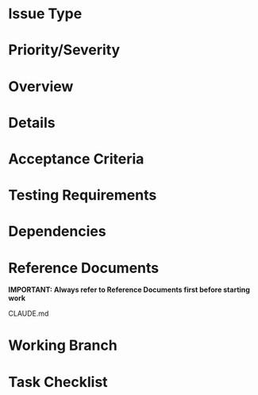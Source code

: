 # Issue Type
<!--
Select from the following:
- [ ] Bug
- [ ] Feature
- [ ] Enhancement
- [ ] Documentation
- [ ] Refactoring
- [ ] Testing
-->

# Priority/Severity
<!--
Select from the following:
- [ ] Critical
- [ ] High
- [ ] Medium
- [ ] Low
-->

# Overview
<!--
Describe the overview of the work
Clearly state what needs to be done
-->

# Details
<!--
task 
Describe the details of the work
First, create a branch using git worktree.
```
git worktree add <path-to-working-tree> <branch-name>
```
Complete the work by creating a PR on GitHub
-->

# Acceptance Criteria
<!--
Clearly define completion conditions
Example:
- [ ] Feature A is implemented
- [ ] Tests are added
- [ ] Documentation is updated
-->

# Testing Requirements
<!--
Specify whether unit test implementation is required
- [ ] Unit test implementation required
- [ ] Unit test implementation not required
-->

# Dependencies
<!--
Other issues or tasks this work depends on
Example:
- Depends on #123
- Blocked by #456
-->

# Reference Documents
**IMPORTANT: Always refer to Reference Documents first before starting work**

CLAUDE.md
<!--
Example: 
docs/specification.md
-->

# Working Branch
<!-- Use git worktree -->

# Task Checklist
<!--
Specific work steps
Example:
- [ ] Create branch with git worktree
- [ ] Implement functionality
- [ ] Add tests
- [ ] Update documentation
- [ ] Create PR
- [ ] Receive review
- [ ] Merge
-->